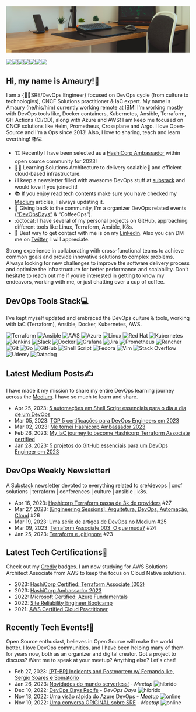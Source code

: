 ![git](https://github.com/amaurybsouza/amaurybsouza/blob/master/Neat-Work-Space-With-Indoor-Plants.jpg) 

<a href="https://amaurybsouza.github.io/portfolio/"><img src="https://img.shields.io/badge/website-000000?style=for-the-badge&logo=About.me&logoColor=white" /><a/><a 
href="https://twitter.com/amaurybsouza_"><img src="https://img.shields.io/badge/Twitter-1DA1F2?style=for-the-badge&logo=twitter&logoColor=white" /><a/><a
href="https://amaurybsouza.medium.com/"><img src="https://img.shields.io/badge/medium-%2312100E.svg?&style=for-the-badge&logo=medium&logoColor=white" /><a/><a
href="https://amauryborgessouza.substack.com/"><img src="https://img.shields.io/badge/Substack-%23006f5c.svg?style=for-the-badge&logo=substack&logoColor=FF6719" /><a/><a
href="https://www.linkedin.com/in/amaurybsouza/"><img src="https://img.shields.io/badge/LinkedIn-0077B5?style=for-the-badge&logo=linkedin&logoColor=white" /><a/><a href="https://amauryborgesouza@gmail.com"><img src="https://img.shields.io/badge/Gmail-D14836?style=for-the-badge&logo=gmail&logoColor=white" /><a/><a 
href="https://gitlab.com/amauryborgesouza"><img src="https://img.shields.io/badge/gitlab-%23181717.svg?style=for-the-badge&logo=gitlab&logoColor=white" /><a/>
  

## Hi, my name is Amaury!👋

I am a {👨‍💻SRE/DevOps Engineer} focused on DevOps cycle (from culture to technologies), CNCF Solutions practitioner & IaC expert. My name is Amaury (he/his/him) currently working remote at IBM! I'm working mostly with DevOps tools like, Docker containers, Kubernetes, Ansible, Terraform, GH Actions (CI/CD), along with Azure and AWS! I am keep me focused on CNCF solutions like Helm, Prometheus, Crossplane and Argo. I love Open-Source and I'm a Ops since 2013! Also, I love to sharing, teach and learn everthing! 📚💻
  
  - 🏗️ Recently I have been selected as a [HashiCorp Ambassador](https://www.credly.com/badges/fa9fb10e-5ca6-45a4-87d1-d5c110d05f97) within open source community for 2023! 
  - 👨‍🎓 Learning Solutions Architecture to delivery scalable🚀 and efficient cloud-based infrastructure.
  -  ℹ️ I keep a newsletter filled with awesome DevOps stuff at [substack](https://amauryborgessouza.substack.com/) and would love if you joined it!
  - 📚 If you enjoy read tech contents make sure you have checked my [Medium](https://amaurybsouza.medium.com/) articles, I always updating it.
  - 📆 Giving back to the community, I'm a organizer DevOps related events ([“DevOpsDays”](https://devopsdays.org/) & “CoffeeOps”).
  - :octocat: I have several of my personal projects on GitHub, approaching different tools like Linux, Terraform, Ansible, K8s.
  - 📲 Best way to get contact with me is on my [Linkedin](https://www.linkedin.com/in/amaurybsouza/). Also you can DM me on [Twitter](https://twitter.com/amaurybsouza_), I will appreciate.
  
Strong experience in collaborating with cross-functional teams to achieve common goals and provide innovative solutions to complex problems. Always looking for new challenges to improve the software delivery process and optimize the infrastructure for better performance and scalability. Don’t hesitate to reach out me if you’re interested in getting to know my endeavors, working with me, or just chatting over a cup of coffee.
  
## DevOps Tools Stack💻
I’ve kept myself updated and embraced the DevOps culture & tools, working with IaC (Terraform), Ansible, Docker, Kubernetes, AWS.
  
![Terraform](https://img.shields.io/badge/terraform-%235835CC.svg?style=for-the-badge&logo=terraform&logoColor=white)
![Ansible](https://img.shields.io/badge/ansible-%231A1918.svg?style=for-the-badge&logo=ansible&logoColor=white)
![AWS](https://img.shields.io/badge/AWS-%23FF9900.svg?style=for-the-badge&logo=amazon-aws&logoColor=white)
![Azure](https://img.shields.io/badge/azure-%230072C6.svg?style=for-the-badge&logo=microsoftazure&logoColor=white)
![Linux](https://img.shields.io/badge/Linux-FCC624?style=for-the-badge&logo=linux&logoColor=black)
![Red Hat](https://img.shields.io/badge/Red%20Hat-EE0000?style=for-the-badge&logo=redhat&logoColor=white)
![Kubernetes](https://img.shields.io/badge/kubernetes-%23326ce5.svg?style=for-the-badge&logo=kubernetes&logoColor=white)
![Jenkins](https://img.shields.io/badge/jenkins-%232C5263.svg?style=for-the-badge&logo=jenkins&logoColor=white)
![Slack](https://img.shields.io/badge/Slack-4A154B?style=for-the-badge&logo=slack&logoColor=white)
![Docker](https://img.shields.io/badge/docker-%230db7ed.svg?style=for-the-badge&logo=docker&logoColor=white)
![Grafana](https://img.shields.io/badge/grafana-%23F46800.svg?style=for-the-badge&logo=grafana&logoColor=white)
![Jira](https://img.shields.io/badge/jira-%230A0FFF.svg?style=for-the-badge&logo=jira&logoColor=white)
![Prometheus](https://img.shields.io/badge/Prometheus-E6522C?style=for-the-badge&logo=Prometheus&logoColor=white)
![Rancher](https://img.shields.io/badge/rancher-%230075A8.svg?style=for-the-badge&logo=rancher&logoColor=white)
![Git](https://img.shields.io/badge/git-%23F05033.svg?style=for-the-badge&logo=git&logoColor=white)
![Go](https://img.shields.io/badge/go-%2300ADD8.svg?style=for-the-badge&logo=go&logoColor=white)
![GitHub](https://img.shields.io/badge/github-%23121011.svg?style=for-the-badge&logo=github&logoColor=white)
![Shell Script](https://img.shields.io/badge/shell_script-%23121011.svg?style=for-the-badge&logo=gnu-bash&logoColor=white)
![Fedora](https://img.shields.io/badge/Fedora-294172?style=for-the-badge&logo=fedora&logoColor=white)
![Vim](https://img.shields.io/badge/VIM-%2311AB00.svg?style=for-the-badge&logo=vim&logoColor=white)
![Stack Overflow](https://img.shields.io/badge/-Stackoverflow-FE7A16?style=for-the-badge&logo=stack-overflow&logoColor=white)
![Udemy](https://img.shields.io/badge/Udemy-A435F0?style=for-the-badge&logo=Udemy&logoColor=white)
![Datadog](https://img.shields.io/badge/datadog-%23632CA6.svg?style=for-the-badge&logo=datadog&logoColor=white)
  
## Latest Medium Posts✍️
 I have made it my mission to share my entire DevOps learning journey across the [Medium](https://amaurybsouza.medium.com/). I have so much to learn and share.
- Apr 25, 2023: [5 automações em Shell Script essenciais para o dia a dia de um DevOps](https://amaurybsouza.medium.com/5-automa%C3%A7%C3%B5es-em-shell-script-essenciais-para-o-dia-a-dia-de-um-devops-5cdc1f33a98a)
- Mar 05, 2023: [TOP 5 certificações para DevOps Engineers em 2023](https://amaurybsouza.medium.com/top-5-certifica%C3%A7%C3%B5es-para-devops-engineers-em-2023-75c049a2c4f0)
- Mar 02, 2023: [Me tornei Hashicorp Ambassador 2023](https://amaurybsouza.medium.com/me-tornei-hashicorp-ambassador-2023-c04d78934901)
- Feb 26, 2023: [My IaC journey to become Hashicorp Terraform Associate certified](https://amaurybsouza.medium.com/my-iac-journey-to-become-hashicorp-terraform-associate-certified-6180991a1394)
- Jan 28, 2023: [5 projetos do GitHub essenciais para um DevOps Engineer em 2023](https://medium.com/@amaurybsouza/5-projetos-do-github-essenciais-para-um-devops-engineer-em-2023-1d4039b1eec6)
  
## DevOps Weekly Newsletterℹ️
A [Substack](https://amauryborgessouza.substack.com/) newsletter devoted to everything related to sre/devops | cncf solutions | terraform | conferences | culture | ansible | k8s.
- Apr 16, 2023: [Hashicorp Terraform passa de 3k de providers](https://amauryborgessouza.substack.com/p/hashicorp-terraform-passa-de-3k-de) #27
- Mar 27, 2023: [[Engineering Sessions]: Arquitetura, DevOps, Automação, Cloud](https://amauryborgessouza.substack.com/p/engineering-sessions-arquitetura) #26
- Mar 19, 2023: [Uma série de artigos de DevOps no Medium](https://amauryborgessouza.substack.com/p/uma-serie-de-artigos-de-devops-no) #25
- Mar 09, 2023: [Terraform Associate 003: O que muda?](https://amauryborgessouza.substack.com/p/terraform-associate-003-o-que-muda) #24
- Jan 25, 2023: [Terraform e .gitignore](https://amauryborgessouza.substack.com/p/terraform-e-gitignore) #23
  
## Latest Tech Certifications🥇
Check out my [Credly](https://www.credly.com/users/amaury-souza.725c7326/badges) badges. I am now studying for AWS Solutions Architect Associate from AWS to keep the focus on Cloud Native solutions.
- 2023: [HashiCorp Certified: Terraform Associate (002)](https://www.credly.com/earner/earned/badge/8624190d-76f2-4bc9-80d0-29b7b859d781)
- 2023: [HashiCorp Ambassador 2023](https://www.credly.com/earner/earned/badge/fa9fb10e-5ca6-45a4-87d1-d5c110d05f97)
- 2022: [Microsoft Certified: Azure Fundamentals](https://www.credly.com/badges/252f03d7-907c-4fd4-88d4-157211316965)
- 2022: [Site Reliability Engineer Bootcamp](https://www.credly.com/badges/27874de9-6944-4a2c-b2cb-ec1f13e5291a)
- 2021: [AWS Certified Cloud Practitioner](https://www.credly.com/badges/ebc6486c-baa6-4bd3-a872-f13916afd82e)
  
## Recently Tech Events!📆
Open Source enthusiast, believes in Open Source will make the world better. I love DevOps communities, and I have been helping many of them for years now, both as an organizer and digital creator. Got a project to discuss? Want me to speak at your meetup? Anything else? Let's chat!
- Feb 27, 2023: [[PT-BR] Incidents and Postmortem w/ Fernando Ike, Sergio Soares e Somatório](https://www.youtube.com/watch?v=70ACNvD3-D0&t=145s&ab_channel=carlosenog)
- Jan 26, 2023: [Novidades do mundo serverless!](https://www.meetup.com/awscampinas/events/291044529/) - *Meetup* ![híbrido](https://img.shields.io/static/v1?label=&message=h%C3%ADbrido&color=blue)
- Dec 10, 2022: [DevOps Days Recife](https://devopsdays.org/events/2022-recife/welcome/) - *DevOps Days* ![híbrido](https://img.shields.io/static/v1?label=&message=h%C3%ADbrido&color=blue)
- Nov 18, 2022: [Uma visão rápida do Azure DevOps](https://www.meetup.com/microsoft-reactor-sao-paulo/events/289519337/) - *Meetup* ![online](https://img.shields.io/static/v1?label=&message=online&color=green)
- Nov 10, 2022: [Uma conversa ORIGINAL sobre SRE](https://www.meetup.com/meetup-original/events/289473183/) - *Meetup* ![online](https://img.shields.io/static/v1?label=&message=online&color=green)
 
